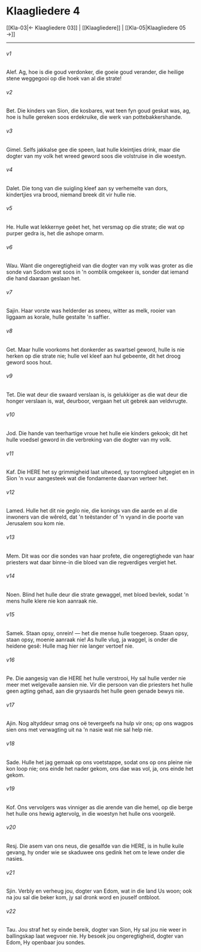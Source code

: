 # Klaagliedere 4

[[Kla-03|← Klaagliedere 03]] | [[Klaagliedere]] | [[Kla-05|Klaagliedere 05 →]]
***

###### v1
Alef. Ag, hoe is die goud verdonker, die goeie goud verander, die heilige stene weggegooi op die hoek van al die strate! 
###### v2
Bet. Die kinders van Sion, die kosbares, wat teen fyn goud geskat was, ag, hoe is hulle gereken soos erdekruike, die werk van pottebakkershande. 
###### v3
Gimel. Selfs jakkalse gee die speen, laat hulle kleintjies drink, maar die dogter van my volk het wreed geword soos die volstruise in die woestyn. 
###### v4
Dalet. Die tong van die suigling kleef aan sy verhemelte van dors, kindertjies vra brood, niemand breek dit vir hulle nie. 
###### v5
He. Hulle wat lekkernye geëet het, het versmag op die strate; die wat op purper gedra is, het die ashope omarm. 
###### v6
Wau. Want die ongeregtigheid van die dogter van my volk was groter as die sonde van Sodom wat soos in 'n oomblik omgekeer is, sonder dat iemand die hand daaraan geslaan het. 
###### v7
Sajin. Haar vorste was helderder as sneeu, witter as melk, rooier van liggaam as korale, hulle gestalte 'n saffier. 
###### v8
Get. Maar hulle voorkoms het donkerder as swartsel geword, hulle is nie herken op die strate nie; hulle vel kleef aan hul gebeente, dit het droog geword soos hout. 
###### v9
Tet. Die wat deur die swaard verslaan is, is gelukkiger as die wat deur die honger verslaan is, wat, deurboor, vergaan het uit gebrek aan veldvrugte. 
###### v10
Jod. Die hande van teerhartige vroue het hulle eie kinders gekook; dit het hulle voedsel geword in die verbreking van die dogter van my volk. 
###### v11
Kaf. Die HERE het sy grimmigheid laat uitwoed, sy toorngloed uitgegiet en in Sion 'n vuur aangesteek wat die fondamente daarvan verteer het. 
###### v12
Lamed. Hulle het dit nie geglo nie, die konings van die aarde en al die inwoners van die wêreld, dat 'n teëstander of 'n vyand in die poorte van Jerusalem sou kom nie. 
###### v13
Mem. Dit was oor die sondes van haar profete, die ongeregtighede van haar priesters wat daar binne-in die bloed van die regverdiges vergiet het. 
###### v14
Noen. Blind het hulle deur die strate gewaggel, met bloed bevlek, sodat 'n mens hulle klere nie kon aanraak nie. 
###### v15
Samek. Staan opsy, onrein! — het die mense hulle toegeroep. Staan opsy, staan opsy, moenie aanraak nie! As hulle vlug, ja waggel, is onder die heidene gesê: Hulle mag hier nie langer vertoef nie. 
###### v16
Pe. Die aangesig van die HERE het hulle verstrooi, Hy sal hulle verder nie meer met welgevalle aansien nie. Vir die persoon van die priesters het hulle geen agting gehad, aan die grysaards het hulle geen genade bewys nie. 
###### v17
Ajin. Nog altyddeur smag ons oë tevergeefs na hulp vir ons; op ons wagpos sien ons met verwagting uit na 'n nasie wat nie sal help nie. 
###### v18
Sade. Hulle het jag gemaak op ons voetstappe, sodat ons op ons pleine nie kon loop nie; ons einde het nader gekom, ons dae was vol, ja, ons einde het gekom. 
###### v19
Kof. Ons vervolgers was vinniger as die arende van die hemel, op die berge het hulle ons hewig agtervolg, in die woestyn het hulle ons voorgelê. 
###### v20
Resj. Die asem van ons neus, die gesalfde van die HERE, is in hulle kuile gevang, hy onder wie se skaduwee ons gedink het om te lewe onder die nasies. 
###### v21
Sjin. Verbly en verheug jou, dogter van Edom, wat in die land Us woon; ook na jou sal die beker kom, jy sal dronk word en jouself ontbloot. 
###### v22
Tau. Jou straf het sy einde bereik, dogter van Sion, Hy sal jou nie weer in ballingskap laat wegvoer nie. Hy besoek jou ongeregtigheid, dogter van Edom, Hy openbaar jou sondes. 
